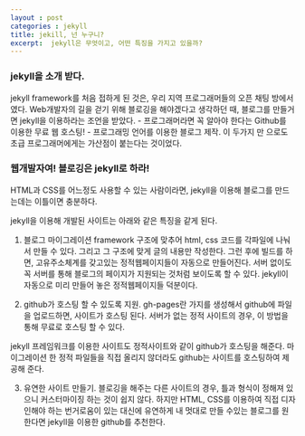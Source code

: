 ```yaml
---
layout : post
categories : jekyll
title: jekill, 넌 누구니? 
excerpt:  jekyll은 무엇이고, 어떤 특징을 가지고 있을까?
---
```


<h3> jekyll을 소개 받다. </h3>
<p>
 jekyll framework를 처음 접하게 된 것은, 우리 지역 프로그래머들의 오픈 채팅 방에서 였다.
Web개발자의 길을 걷기 위해 블로깅을 해야겠다고 생각하던 때, 블로그를 만들거면 jekyll을 이용하라는 조언을 받았다.
 - 프로그래머라면 꼭 알아야 한다는 Github를 이용한 무료 웹 호스팅!
 - 프로그래밍 언어를 이용한 블로그 제작.
 이 두가지 만 으로도 초급 프로그래머에게는 가산점이 붙는다는 것이었다. 
</p>

<h3> 웹개발자여! 블로깅은 jekyll로 하라! </h3>
<p>
 HTML과 CSS를 어느정도 사용할 수 있는 사람이라면, jekyll을 이용해 블로그를 만드는데는 이틀이면 충분하다.

jekyll을 이용해 개발된 사이트는 아래와 같은 특징을 같게 된다.

1. 블로그 마이그레이션
 framework 구조에 맞추어 html, css 코드를 각파일에 나눠서 만들 수 있다. 그리고 그 구조에 맞게 글의 내용만 작성한다. 그런 후에 빌드를 하면, 고유주소체계를 갖고있는 정적웹페이지들이 자동으로 만들어진다. 서버 없이도 꼭 서버를 통해 블로그의 페이지가 지원되는 것처럼 보이도록 할 수 있다. jekyll이 자동으로 미리 만들어 놓은 정적웹페이지들 덕분이다.

2. github가 호스팅 할 수 있도록 지원.
 gh-pages란 가지를 생성해서 github에 파일을 업로드하면, 사이트가 호스팅 된다. 
 서버가 없는 정적 사이트의 경우, 이 방법을 통해 무료로 호스팅 할 수 있다.
 
 jekyll 프레임워크를 이용한 사이트도 정적사이트와 같이 github가 호스팅을 해준다.
 마이그레이션 한 정적 파일들을 직접 올리지 않더라도 github는 사이트를 호스팅하여 제공해 준다.  

3. 유연한 사이트 만들기.
  블로깅을 해주는 다른 사이트의 경우, 틀과 형식이 정해져 있으니 커스터마이징 하는 것이 쉽지 않다. 하지만 HTML, CSS를 이용하여 직접 디자인해야 하는 번거로움이 있는 대신에 유연하게 내 멋대로 만들 수있는 블로그를 원한다면 jekyll을 이용한 github를 추천한다.
<p>